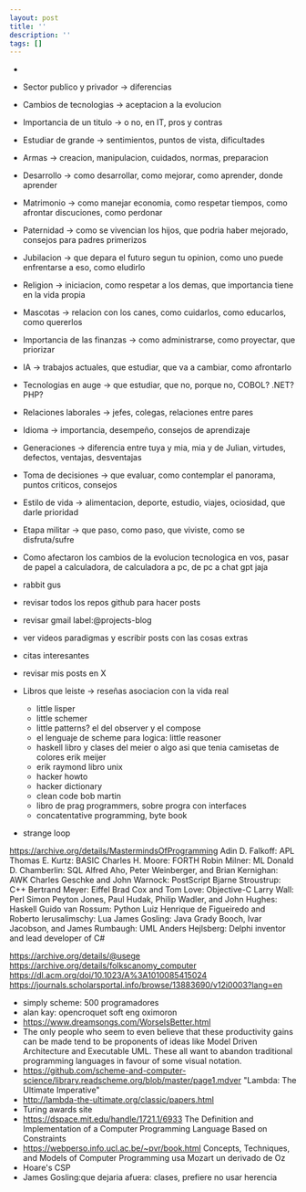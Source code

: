 ```yaml
---
layout: post
title: ''
description: ''
tags: []
---
```


*
* Sector publico y privador -> diferencias
* Cambios de tecnologias -> aceptacion a la evolucion
* Importancia de un titulo -> o no, en IT, pros y contras
* Estudiar de grande -> sentimientos, puntos de vista, dificultades
* Armas -> creacion, manipulacion, cuidados, normas, preparacion
* Desarrollo -> como desarrollar, como mejorar, como aprender, donde aprender
* Matrimonio -> como manejar economia, como respetar tiempos, como afrontar discuciones, como perdonar
* Paternidad -> como se vivencian los hijos, que podria haber mejorado, consejos para padres primerizos
* Jubilacion -> que depara el futuro segun tu opinion, como uno puede enfrentarse a eso, como eludirlo
* Religion -> iniciacion, como respetar a los demas, que importancia tiene en la vida propia
* Mascotas -> relacion con los canes, como cuidarlos, como educarlos, como quererlos
* Importancia de las finanzas -> como administrarse, como proyectar, que priorizar
* IA -> trabajos actuales, que estudiar, que va a cambiar, como afrontarlo
* Tecnologias en auge -> que estudiar, que no, porque no, COBOL? .NET? PHP?
* Relaciones laborales -> jefes, colegas, relaciones entre pares
* Idioma -> importancia, desempeño, consejos de aprendizaje
* Generaciones -> diferencia entre tuya y mia, mia y de Julian, virtudes, defectos, ventajas, desventajas
* Toma de decisiones -> que evaluar, como contemplar el panorama, puntos criticos, consejos
* Estilo de vida -> alimentacion, deporte, estudio, viajes, ociosidad, que darle prioridad
* Etapa militar -> que paso, como paso, que viviste, como se disfruta/sufre
* Como afectaron los cambios de la evolucion tecnologica en vos, pasar de papel a calculadora, de calculadora a pc, de pc a chat gpt jaja
* rabbit gus
* revisar todos los repos github para hacer posts
* revisar gmail label:@projects-blog
* ver videos paradigmas y escribir posts con las cosas extras
* citas interesantes
* revisar mis posts en X

* Libros que leiste -> reseñas asociacion con la vida real
  * little lisper
  * little schemer
  * little patterns? el del observer y el compose
  * el lenguaje de scheme para logica: little reasoner
  * haskell libro y clases del meier o algo asi que tenia camisetas de colores erik meijer
  * erik raymond libro unix
  * hacker howto
  * hacker dictionary
  * clean code bob martin
  * libro de prag programmers, sobre progra con interfaces
  * concatentative programming, byte book

* strange loop


https://archive.org/details/MastermindsOfProgramming
Adin D. Falkoff: APL
Thomas E. Kurtz: BASIC
Charles H. Moore: FORTH
Robin Milner: ML
Donald D. Chamberlin: SQL
Alfred Aho, Peter Weinberger, and Brian Kernighan: AWK
Charles Geschke and John Warnock: PostScript
Bjarne Stroustrup: C++
Bertrand Meyer: Eiffel
Brad Cox and Tom Love: Objective-C
Larry Wall: Perl
Simon Peyton Jones, Paul Hudak, Philip Wadler, and John Hughes: Haskell
Guido van Rossum: Python
Luiz Henrique de Figueiredo and Roberto Ierusalimschy: Lua
James Gosling: Java
Grady Booch, Ivar Jacobson, and James Rumbaugh: UML
Anders Hejlsberg: Delphi inventor and lead developer of C#

https://archive.org/details/@usege
https://archive.org/details/folkscanomy_computer
https://dl.acm.org/doi/10.1023/A%3A1010085415024
https://journals.scholarsportal.info/browse/13883690/v12i0003?lang=en


* simply scheme: 500 programadores
* alan kay: opencroquet soft eng oximoron
* https://www.dreamsongs.com/WorseIsBetter.html
* The only people who seem to even believe that these productivity gains can be made tend to be proponents of ideas like Model Driven Architecture and Executable UML. These all want to abandon traditional programming languages in favour of some visual notation.
* https://github.com/scheme-and-computer-science/library.readscheme.org/blob/master/page1.mdver  "Lambda: The Ultimate Imperative"
* http://lambda-the-ultimate.org/classic/papers.html
* Turing awards site
* https://dspace.mit.edu/handle/1721.1/6933 The Definition and Implementation of a Computer Programming Language Based on Constraints
* https://webperso.info.ucl.ac.be/~pvr/book.html Concepts, Techniques, and Models of Computer Programming
usa Mozart un derivado de Oz
* Hoare's CSP
* James Gosling:que dejaria afuera: clases, prefiere no usar herencia

